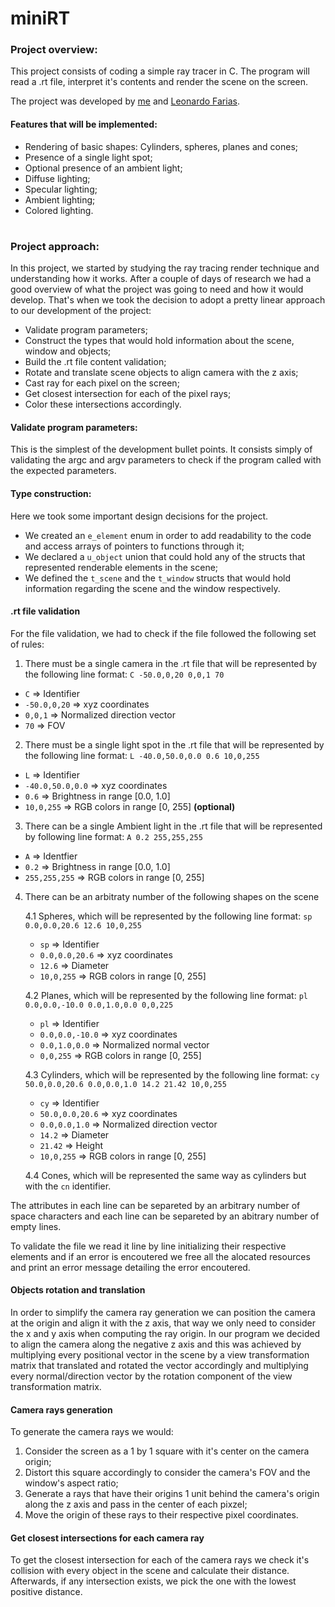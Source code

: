 # miniRT
### Project overview:
This project consists of coding a simple ray tracer in C. The program will read a .rt file, interpret it's contents and render the scene on the screen.

The project was developed by [me](https://www.linkedin.com/in/gabrielclcardoso/) and [Leonardo Farias](https://www.linkedin.com/in/leofariasrj25/).

#### Features that will be implemented:
* Rendering of basic shapes: Cylinders, spheres, planes and cones;
* Presence of a single light spot;
* Optional presence of an ambient light;
* Diffuse lighting;
* Specular lighting;
* Ambient lighting;
* Colored lighting.

#
### Project approach:
In this project, we started by studying the ray tracing render technique and understanding how it works. After a couple of days of research we had a good overview of what the project was going to need and how it would develop. That's when we took the decision to adopt a pretty linear approach to our development of the project:
* Validate program parameters;
* Construct the types that would hold information about the scene, window and objects;
* Build the .rt file content validation;
* Rotate and translate scene objects to align camera with the z axis;
* Cast ray for each pixel on the screen;
* Get closest intersection for each of the pixel rays;
* Color these intersections accordingly.

#### Validate program parameters:
This is the simplest of the development bullet points. It consists simply of validating the argc and argv parameters to check if the program called with the expected parameters.

#### Type construction:
Here we took some important design decisions for the project.
- We created an `e_element` enum in order to add readability to the code and access arrays of pointers to functions through it;
- We declared a `u_object` union that could hold any of the structs that represented renderable elements in the scene;
- We defined the `t_scene` and the `t_window` structs that would hold information regarding the scene and the window respectively.

#### .rt file validation

For the file validation, we had to check if the file followed the following set of rules:
1. There must be a single camera in the .rt file that will be represented by the following line format: `C -50.0,0,20 0,0,1 70`
* `C` => Identifier
* `-50.0,0,20` => xyz coordinates
* `0,0,1` => Normalized direction vector
* `70` => FOV
2. There must be a single light spot in the .rt file that will be represented by the following line format: `L -40.0,50.0,0.0 0.6 10,0,255`
* `L` => Identifier
* `-40.0,50.0,0.0` => xyz coordinates
* `0.6` => Brightness in range \[0.0, 1.0\]
* `10,0,255` => RGB colors in range \[0, 255\] **(optional)**
3. There can be a single Ambient light in the .rt file that will be represented by following line format: `A 0.2 255,255,255`
* `A` => Identfier
* `0.2` => Brightness in range \[0.0, 1.0\]
* `255,255,255` => RGB colors in range \[0, 255\]
4. There can be an arbitraty number of the following shapes on the scene
  
    4.1 Spheres, which will be represented by the following line format: `sp 0.0,0.0,20.6 12.6 10,0,255`
    * `sp` => Identifier
    * `0.0,0.0,20.6` => xyz coordinates
    * `12.6` => Diameter
    * `10,0,255` => RGB colors in range \[0, 255\]
    
    4.2 Planes, which will be represented by the following line format: `pl 0.0,0.0,-10.0 0.0,1.0,0.0 0,0,225`
    * `pl` => Identifier
    * `0.0,0.0,-10.0` => xyz coordinates
    * `0.0,1.0,0.0` => Normalized normal vector
    * `0,0,255` => RGB colors in range \[0, 255\]

    4.3 Cylinders, which will be represented by the following line format: `cy 50.0,0.0,20.6 0.0,0.0,1.0 14.2 21.42 10,0,255`
    * `cy` => Identifier
    * `50.0,0.0,20.6` => xyz coordinates
    * `0.0,0.0,1.0` => Normalized direction vector
    * `14.2` => Diameter
    * `21.42` => Height
    * `10,0,255` => RGB colors in range \[0, 255\]
    
    4.4 Cones, which will be represented the same way as cylinders but with the `cn` identifier.

The attributes in each line can be separeted by an arbitrary number of space characters and each line can be separeted by an abitrary number of empty lines.

To validate the file we read it line by line initializing their respective elements and if an error is encoutered we free all the alocated resources and print an error message detailing the error encoutered.

#### Objects rotation and translation
In order to simplify the camera ray generation we can position the camera at the origin and align it with the z axis, that way we only need to consider the x and y axis when computing the ray origin. In our program we decided to align the camera along the negative z axis and this was achieved by multiplying every positional vector in the scene by a view transformation matrix that translated and rotated the vector accordingly and multiplying every normal/direction vector by the rotation component of the view transformation matrix.

#### Camera rays generation
To generate the camera rays we would:

1. Consider the screen as a 1 by 1 square with it's center on the camera origin;
2. Distort this square accordingly to consider the camera's FOV and the window's aspect ratio;
3. Generate a rays that have their origins 1 unit behind the camera's origin along the z axis and pass in the center of each pixzel;
4. Move the origin of these rays to their respective pixel coordinates.

#### Get closest intersections for each camera ray
To get the closest intersection for each of the camera rays we check it's collision with every object in the scene and calculate their distance.  Afterwards, if any intersection exists, we pick the one with the lowest positive distance.
